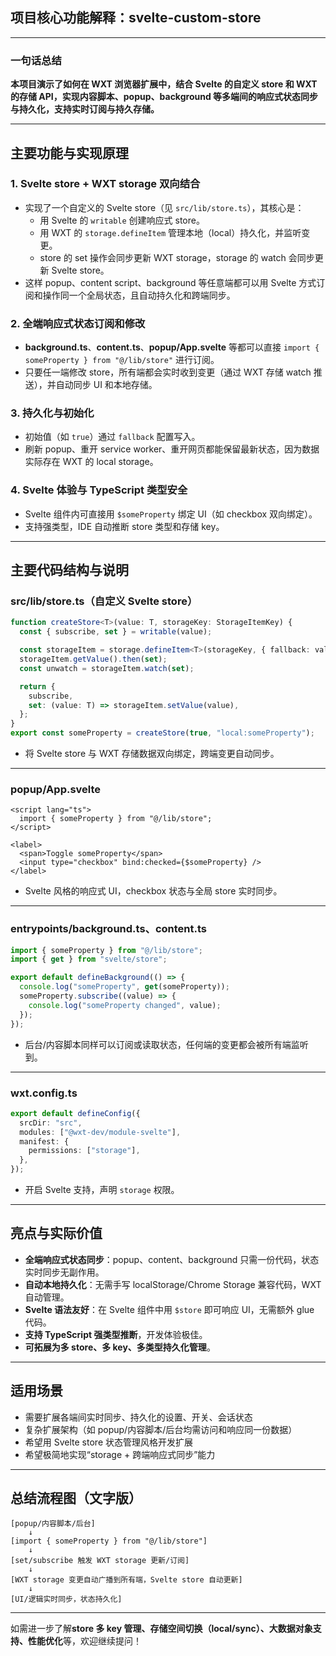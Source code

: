## 项目核心功能解释：svelte-custom-store

---

### 一句话总结

**本项目演示了如何在 WXT 浏览器扩展中，结合 Svelte 的自定义 store 和 WXT 的存储 API，实现内容脚本、popup、background 等多端间的响应式状态同步与持久化，支持实时订阅与持久存储。**

---

## 主要功能与实现原理

### 1. Svelte store + WXT storage 双向结合

- 实现了一个自定义的 Svelte store（见 `src/lib/store.ts`），其核心是：
  - 用 Svelte 的 `writable` 创建响应式 store。
  - 用 WXT 的 `storage.defineItem` 管理本地（local）持久化，并监听变更。
  - store 的 set 操作会同步更新 WXT storage，storage 的 watch 会同步更新 Svelte store。
- 这样 popup、content script、background 等任意端都可以用 Svelte 方式订阅和操作同一个全局状态，且自动持久化和跨端同步。

### 2. 全端响应式状态订阅和修改

- **background.ts**、**content.ts**、**popup/App.svelte** 等都可以直接 `import { someProperty } from "@/lib/store"` 进行订阅。
- 只要任一端修改 store，所有端都会实时收到变更（通过 WXT 存储 watch 推送），并自动同步 UI 和本地存储。

### 3. 持久化与初始化

- 初始值（如 `true`）通过 `fallback` 配置写入。
- 刷新 popup、重开 service worker、重开网页都能保留最新状态，因为数据实际存在 WXT 的 local storage。

### 4. Svelte 体验与 TypeScript 类型安全

- Svelte 组件内可直接用 `$someProperty` 绑定 UI（如 checkbox 双向绑定）。
- 支持强类型，IDE 自动推断 store 类型和存储 key。

---

## 主要代码结构与说明

### src/lib/store.ts（自定义 Svelte store）

```typescript
function createStore<T>(value: T, storageKey: StorageItemKey) {
  const { subscribe, set } = writable(value);

  const storageItem = storage.defineItem<T>(storageKey, { fallback: value });
  storageItem.getValue().then(set);
  const unwatch = storageItem.watch(set);

  return {
    subscribe,
    set: (value: T) => storageItem.setValue(value),
  };
}
export const someProperty = createStore(true, "local:someProperty");
```

- 将 Svelte store 与 WXT 存储数据双向绑定，跨端变更自动同步。

---

### popup/App.svelte

```svelte
<script lang="ts">
  import { someProperty } from "@/lib/store";
</script>

<label>
  <span>Toggle someProperty</span>
  <input type="checkbox" bind:checked={$someProperty} />
</label>
```

- Svelte 风格的响应式 UI，checkbox 状态与全局 store 实时同步。

---

### entrypoints/background.ts、content.ts

```typescript
import { someProperty } from "@/lib/store";
import { get } from "svelte/store";

export default defineBackground(() => {
  console.log("someProperty", get(someProperty));
  someProperty.subscribe((value) => {
    console.log("someProperty changed", value);
  });
});
```

- 后台/内容脚本同样可以订阅或读取状态，任何端的变更都会被所有端监听到。

---

### wxt.config.ts

```typescript
export default defineConfig({
  srcDir: "src",
  modules: ["@wxt-dev/module-svelte"],
  manifest: {
    permissions: ["storage"],
  },
});
```

- 开启 Svelte 支持，声明 `storage` 权限。

---

## 亮点与实际价值

- **全端响应式状态同步**：popup、content、background 只需一份代码，状态实时同步无副作用。
- **自动本地持久化**：无需手写 localStorage/Chrome Storage 兼容代码，WXT 自动管理。
- **Svelte 语法友好**：在 Svelte 组件中用 `$store` 即可响应 UI，无需额外 glue 代码。
- **支持 TypeScript 强类型推断**，开发体验极佳。
- **可拓展为多 store、多 key、多类型持久化管理**。

---

## 适用场景

- 需要扩展各端间实时同步、持久化的设置、开关、会话状态
- 复杂扩展架构（如 popup/内容脚本/后台均需访问和响应同一份数据）
- 希望用 Svelte store 状态管理风格开发扩展
- 希望极简地实现“storage + 跨端响应式同步”能力

---

## 总结流程图（文字版）

```
[popup/内容脚本/后台]
    ↓
[import { someProperty } from "@/lib/store"]
    ↓
[set/subscribe 触发 WXT storage 更新/订阅]
    ↓
[WXT storage 变更自动广播到所有端，Svelte store 自动更新]
    ↓
[UI/逻辑实时同步，状态持久化]
```

---

如需进一步了解**store 多 key 管理、存储空间切换（local/sync）、大数据对象支持、性能优化**等，欢迎继续提问！
